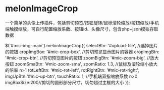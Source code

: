 # melonImageCrop
一个简单的头像上传插件，包括剪切预览/按钮旋转/鼠标滚轮缩放/按钮缩放/手机端触摸缩放，可自行配置缩放系数、按钮id、头像尺寸，包含php+json模拟存取数据

$('#mic-img-main').melonImageCrop({
    selectBtn: '#upload-file', //选择图片的按钮
    cropImgBox: '#mic-crop-box', //剪切预览显示图片的容器
    cropImgBtn: '#mic-crop-btn', //剪切预览图片的按钮
    zoomBigBtn: '#mic-zoom-big', //放大按钮
    zoomSmaBtn: '#mic-zoom-sma',
    zoomRatio: 1.3, //鼠标及滚轮缩小放大的倍率 n>1
    rotLeftBtn: '#mic-rot-left',
    rotRightBtn: '#mic-rot-right',
    imgUpBtn:'#mic-up-btn',
    touchRatio: 1, //手机端双指缩放系数  n>0
    imgBoxSize:200//剪切的圆形部分尺寸，切勿超过主框的大小
});
